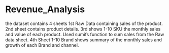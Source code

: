 # Revenue_Analysis
the dataset contains 4 sheets 
1st Raw Data containing sales of the product.
2nd sheet contains product details.
3rd shows 1-10 SKU the  monthly sales and value of each product.
Used sumifs function to sum sales from the Raw data sheet.
4th Sheet 1-10 Brand shows summary of the monthly sales and growth of each Brand and channel.


